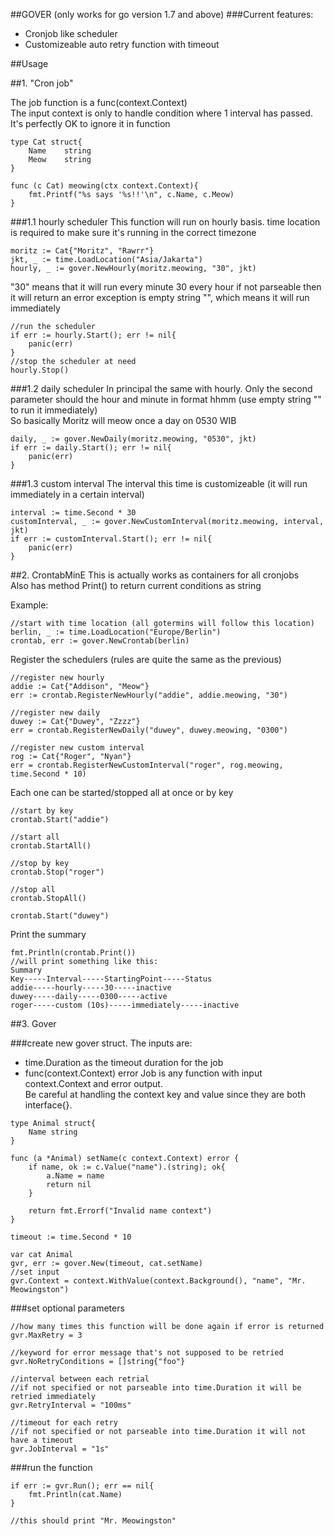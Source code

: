 ##GOVER (only works for go version 1.7 and above)
###Current features:
- Cronjob like scheduler
- Customizeable auto retry function with timeout

##Usage

##1. "Cron job"

The job function is a func(context.Context)  
The input context is only to handle condition where 1 interval has passed. It's perfectly OK to ignore it in function
```
type Cat struct{
	Name 	string
	Meow	string
}

func (c Cat) meowing(ctx context.Context){
	fmt.Printf("%s says '%s!!'\n", c.Name, c.Meow)
}
```

###1.1 hourly scheduler
This function will run on hourly basis. time location is required to make sure it's running in the correct timezone
```
moritz := Cat{"Moritz", "Rawrr"}
jkt, _ := time.LoadLocation("Asia/Jakarta")
hourly, _ := gover.NewHourly(moritz.meowing, "30", jkt)
```

"30" means that it will run every minute 30 every hour
if not parseable then it will return an error
exception is empty string "", which means it will run immediately 

```
//run the scheduler
if err := hourly.Start(); err != nil{
	panic(err)
}
//stop the scheduler at need
hourly.Stop()
```

###1.2 daily scheduler
In principal the same with hourly. Only the second parameter should the hour and minute in format hhmm (use empty string "" to run it immediately)  
So basically Moritz will meow once a day on 0530 WIB
```
daily, _ := gover.NewDaily(moritz.meowing, "0530", jkt)
if err := daily.Start(); err != nil{
	panic(err)
}
```

###1.3 custom interval
The interval this time is customizeable (it will run immediately in a certain interval)
```
interval := time.Second * 30
customInterval, _ := gover.NewCustomInterval(moritz.meowing, interval, jkt)
if err := customInterval.Start(); err != nil{
	panic(err)
}

```

##2. CrontabMinE
This is actually works as containers for all cronjobs  
Also has method Print() to return current conditions as string  

Example: 
```
//start with time location (all gotermins will follow this location)
berlin, _ := time.LoadLocation("Europe/Berlin")
crontab, err := gover.NewCrontab(berlin)
```

Register the schedulers (rules are quite the same as the previous)  
```
//register new hourly
addie := Cat{"Addison", "Meow"}
err := crontab.RegisterNewHourly("addie", addie.meowing, "30")

//register new daily
duwey := Cat{"Duwey", "Zzzz"}
err = crontab.RegisterNewDaily("duwey", duwey.meowing, "0300")

//register new custom interval
rog := Cat{"Roger", "Nyan"}
err = crontab.RegisterNewCustomInterval("roger", rog.meowing, time.Second * 10)
```

Each one can be started/stopped all at once or by key
```
//start by key
crontab.Start("addie")

//start all
crontab.StartAll()

//stop by key
crontab.Stop("roger")

//stop all
crontab.StopAll()

crontab.Start("duwey")
```

Print the summary
```
fmt.Println(crontab.Print())
//will print something like this:
Summary
Key-----Interval-----StartingPoint-----Status
addie-----hourly-----30-----inactive
duwey-----daily-----0300-----active
roger-----custom (10s)-----immediately-----inactive
```



##3. Gover

###create new gover struct. The inputs are: 
- time.Duration as the timeout duration for the job
- func(context.Context) error
Job is any function with input context.Context and error output.  
Be careful at handling the context key and value since they are both interface{}.

```
type Animal struct{
	Name string
}

func (a *Animal) setName(c context.Context) error {
	if name, ok := c.Value("name").(string); ok{
		a.Name = name
		return nil
	}

	return fmt.Errorf("Invalid name context")
}

timeout := time.Second * 10

var cat Animal
gvr, err := gover.New(timeout, cat.setName)
//set input 
gvr.Context = context.WithValue(context.Background(), "name", "Mr. Meowingston")
```

###set optional parameters
```
//how many times this function will be done again if error is returned
gvr.MaxRetry = 3 

//keyword for error message that's not supposed to be retried
gvr.NoRetryConditions = []string{"foo"}

//interval between each retrial
//if not specified or not parseable into time.Duration it will be retried immediately
gvr.RetryInterval = "100ms"

//timeout for each retry 
//if not specified or not parseable into time.Duration it will not have a timeout 
gvr.JobInterval = "1s"
```
###run the function
```
if err := gvr.Run(); err == nil{
	fmt.Println(cat.Name)
}

//this should print "Mr. Meowingston"

```



